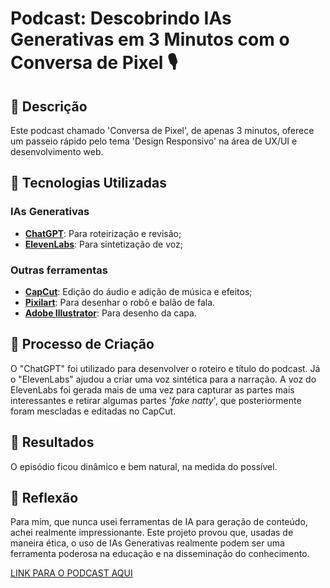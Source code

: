 # Podcast: Descobrindo IAs Generativas em 3 Minutos com o Conversa de Pixel 🎙️ 

## 📒 Descrição 
Este podcast chamado 'Conversa de Pixel', de apenas 3 minutos, oferece um passeio rápido pelo tema 'Design Responsivo' na área de UX/UI e desenvolvimento web. 

## 🤖 Tecnologias Utilizadas 
### IAs Generativas 
- **[ChatGPT](https://chat.openai.com)**: Para roteirização e revisão; 
- **[ElevenLabs](https://www.elevenlabs.io)**: Para sintetização de voz; 

### Outras ferramentas 
- **[CapCut](https://www.capcut.com)**: Edição do áudio e adição de música e efeitos; 
- **[Pixilart](https://www.pixilart.com)**: Para desenhar o robô e balão de fala. 
- **[Adobe Illustrator](https://www.adobe.com/br/products/illustrator.html)**: Para desenho da capa. 

## 🧐 Processo de Criação 
O "ChatGPT" foi utilizado para desenvolver o roteiro e título do podcast. Já o "ElevenLabs" ajudou a criar uma voz sintética para a narração. A voz do ElevenLabs foi gerada mais de uma vez para capturar as partes mais interessantes e retirar algumas partes '_fake natty_', que posteriormente foram mescladas e editadas no CapCut. 

## 🚀 Resultados 
O episódio ficou dinâmico e bem natural, na medida do possível. 

## 💭 Reflexão 
Para mim, que nunca usei ferramentas de IA para geração de conteúdo, achei realmente impressionante. Este projeto provou que, usadas de maneira ética, o uso de IAs Generativas realmente podem ser uma ferramenta poderosa na educação e na disseminação do conhecimento. 

[LINK PARA O PODCAST AQUI](https://github.com/maya-franca/dio-lab-desafios-podcast) 